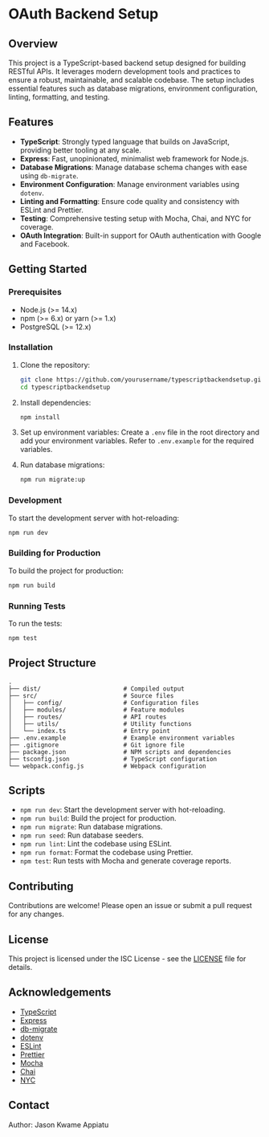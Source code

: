 # OAuth Backend Setup

## Overview

This project is a TypeScript-based backend setup designed for building RESTful APIs. It leverages modern development tools and practices to ensure a robust, maintainable, and scalable codebase. The setup includes essential features such as database migrations, environment configuration, linting, formatting, and testing.

## Features

- **TypeScript**: Strongly typed language that builds on JavaScript, providing better tooling at any scale.
- **Express**: Fast, unopinionated, minimalist web framework for Node.js.
- **Database Migrations**: Manage database schema changes with ease using `db-migrate`.
- **Environment Configuration**: Manage environment variables using `dotenv`.
- **Linting and Formatting**: Ensure code quality and consistency with ESLint and Prettier.
- **Testing**: Comprehensive testing setup with Mocha, Chai, and NYC for coverage.
- **OAuth Integration**: Built-in support for OAuth authentication with Google and Facebook.

## Getting Started

### Prerequisites

- Node.js (>= 14.x)
- npm (>= 6.x) or yarn (>= 1.x)
- PostgreSQL (>= 12.x)

### Installation

1. Clone the repository:
   ```sh
   git clone https://github.com/yourusername/typescriptbackendsetup.git
   cd typescriptbackendsetup
   ```

2. Install dependencies:
   ```sh
   npm install
   ```

3. Set up environment variables:
   Create a `.env` file in the root directory and add your environment variables. Refer to `.env.example` for the required variables.

4. Run database migrations:
   ```sh
   npm run migrate:up
   ```

### Development

To start the development server with hot-reloading:
```sh
npm run dev
```

### Building for Production

To build the project for production:
```sh
npm run build
```

### Running Tests

To run the tests:
```sh
npm test
```

## Project Structure

```plaintext
.
├── dist/                       # Compiled output
├── src/                        # Source files
│   ├── config/                 # Configuration files
│   ├── modules/                # Feature modules
│   ├── routes/                 # API routes
│   ├── utils/                  # Utility functions
│   └── index.ts                # Entry point
├── .env.example                # Example environment variables
├── .gitignore                  # Git ignore file
├── package.json                # NPM scripts and dependencies
├── tsconfig.json               # TypeScript configuration
└── webpack.config.js           # Webpack configuration
```

## Scripts

- `npm run dev`: Start the development server with hot-reloading.
- `npm run build`: Build the project for production.
- `npm run migrate`: Run database migrations.
- `npm run seed`: Run database seeders.
- `npm run lint`: Lint the codebase using ESLint.
- `npm run format`: Format the codebase using Prettier.
- `npm test`: Run tests with Mocha and generate coverage reports.

## Contributing

Contributions are welcome! Please open an issue or submit a pull request for any changes.

## License

This project is licensed under the ISC License - see the [LICENSE](LICENSE) file for details.

## Acknowledgements

- [TypeScript](https://www.typescriptlang.org/)
- [Express](https://expressjs.com/)
- [db-migrate](https://db-migrate.readthedocs.io/)
- [dotenv](https://github.com/motdotla/dotenv)
- [ESLint](https://eslint.org/)
- [Prettier](https://prettier.io/)
- [Mocha](https://mochajs.org/)
- [Chai](https://www.chaijs.com/)
- [NYC](https://github.com/istanbuljs/nyc)

## Contact

Author: Jason Kwame Appiatu
